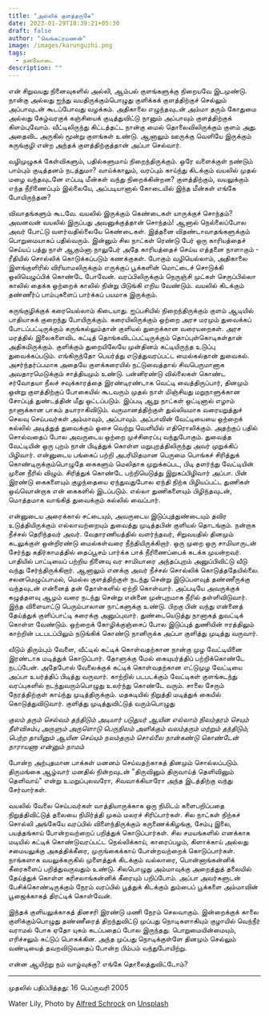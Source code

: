 ```yaml
---
title: "அல்லிக் குளத்தருகே"
date: 2023-01-29T18:39:21+05:30
draft: false
author: "வெங்கட்ரமணன்"
image: /images/karunguzhi.png
tags:
  - நனவோடை
description: ""
---
```


என் சிறுவயது நினைவுகளில் அல்லி, ஆம்பல் குளங்களுக்கு நிறையவே இடமுண்டு. நான்கு அல்லது ஐந்து வயதிருக்கும்பொழுது குளிக்கக் குளத்திற்குச் செல்லும் அப்பாவுடன் கூடப்போவது வழக்கம். அதிகாலை எழுந்தவுடன் அம்மா தரும் கோதுமை அல்லது கேழ்வரகுக் கஞ்சியைக் குடித்துவிட்டு நானும் அப்பாவும் குளத்திற்குக் கிளம்புவோம். வீட்டிலிருந்து கிட்டத்தட்ட நான்கு மைல் தொலைவிலிருக்கும் குளம் அது. அதைவிட அருகில் மூன்று குளங்கள் உண்டு. ஆனாலும் ஊருக்கு வெளியே இருக்கும் கருங்குழி என்ற அந்தக் குளத்திற்குத்தான் அப்பா செல்வார். 

வழிமுழுகக் கேள்விகளும், பதில்களுமாய் நிறைந்திருக்கும். ஒரே வளைக்குள் நண்டும் பாம்பும் குடித்தனம் நடத்துமா? வாய்க்காலும், வரப்பும் காய்ந்து கிடக்கும் வயலில் முதல் மழை வந்தவுடனே எப்படி மீன்கள் வந்து நிறைக்கின்றன? குளத்திற்கும், வயலுக்கும் எந்த நீரிணைப்பும் இல்லையே, அப்படியானால் கோடையில் இந்த மீன்கள் எங்கே போயிருந்தன?

விவாதங்களும் கூடவே. வயலில் இருக்கும் கெண்டைகள் யாருக்குச் சொந்தம்? அவனவன் வயலில் இருப்பது அவனுக்குத்தான் சொந்தம்! ஆனால் நெல்லைப்போல அவர் போட்டு வளர்வதில்லையே கெண்டைகள். இத்தனை விதண்டாவாதங்களுக்கும் பொறுமையாகப் பதில்வரும். இன்னும் சில நாட்கள் ரெண்டு பேர் ஒரு காரியத்தைச் செய்யப் பத்து நாள் ஆகும்னா நாலுபேர் அதே காரியத்தைச் செய்ய எத்தனை நாளாகும் - ரீதியில் சொல்லிக் கொடுக்கப்படும் கணக்குகள். போகும் வழியெல்லாம், அதிகாலை இளங்குளிரில் விரியாமலிருக்கும் எருக்குப் பூக்களின் மொட்டைச் சொடுக்கி ஒலியெழுப்பிக் கொண்டே போவேன். வரப்பிலிருக்கும் நெருஞ்சி முட்கள் செருப்பில்லா காலில் தைக்க ஒற்றைக் காலில் நின்று பிடுங்கி எறிய வேண்டும். வயலில் கிடக்கும் தண்ணீர்ப் பாம்புகளைப் பார்க்கப் பயமாக இருக்கும். 

கருங்குழிக்குக் கரையெல்லாம் கிடையாது. ஐப்பசியில் நிறைந்திருக்கும் குளம் ஆடியில் பாதியாகக் குறைந்து போயிருக்கும்.  கரையிலிருக்கும் ஒற்றை அரச மரமும் துவைக்கப் போடப்பட்டிருக்கும் கருங்கல்லும்தான் குளியல் துறைக்கான வரையறைகள். அரச மரத்தில் இலைகளைவிட கட்டித் தொங்கவிடப்பட்டிருக்கும் தொப்புள்கொடிகள்தான் அதிகமிருக்கும்.  குளிக்கும் துறையிலேயே முன்தினம் கட்டியிருந்த உடுப்பு துவைக்கப்படும்.  எங்கிருந்தோ பெயர்த்து எடுத்துவரப்பட்ட மைல்கல்தான் துவைகல். அசர்ந்தர்ப்பமாக அதையே குளக்கரையில் நட்டுவைத்தால் சிவபெருமானாக அவதாரமெடுக்கும் சாத்தியமும் உண்டு. பன்னிரண்டு வில்லைகள் கொண்ட சர்வோதயா நீலச் சவுக்காரத்தை இரண்டிரண்டாக வெட்டி வைத்திருப்பார், தினமும் ஒன்று குளத்திற்குப் போகையில் கூடவரும் முதல் நாள் மிஞ்சியது மறுநாளுக்கான சோப்புத் துண்டத்தின் மீது ஒட்டப்படும். இப்படி ஆறு நாட்கள் ஒட்டினால் எழாம் நாளுக்கான பாகம் தயாராகிவிடும். வருமானத்திற்குள் துல்லியமாக வரையறுத்துச் செலவு செய்பவர்கள் அம்மாவும், அப்பாவும். அப்பாவின் வேட்டியையை ஒற்றைக் கல்லில் அடித்துத் துவைக்கும் ஓசை வெற்று வெளியில் எதிரொலிக்கும். அதற்குப் பதில் சொல்வதைப் போல அவருடைய ஒற்றை முச்சிரைப்பு வந்துபோகும். துவைத்த வேட்டியின் ஒரு புறம் நான் பிடித்துக் கொள்ள மறுபுறத்திலிருந்து அவர் முறுக்கிப் பிழிவார். என்னுடைய பங்கைப் பற்றி அபரிமிதமான பெருமை பொங்கச் சிரித்துக் கொண்டிருக்கும்பொழுதே கைகளும் மெலிதாக முறுக்கப்பட, பிடி தளர்ந்து வேட்டியின் முனை நீரில் விழும். சிரித்துக் கொண்டே பற்றியெடுத்து இறுகப்பிழிவார் அப்பா. பின் இரண்டு கைகளையும் குழந்தையை ஏந்துவதுபோல ஏந்தி நிற்க பிழியப்பட்ட துணிகள் ஒவ்வொன்றாக என் கைகளில் இடப்படும். எல்லா துணிகளையும் பிழிந்தவுடன், மொத்தமாக வாங்கித் துவைக்கும் கல்லில் வைப்பார். 

என்னுடைய அரைக்கால் சட்டையும், அவருடைய இடுப்புத்துண்டையும் தவிர உடுத்தியிருக்கும் எல்லாவற்றையும் துவைத்து முடித்தபின் குளியல் தொடங்கும்.  நன்றாக நீச்சல் தெரிந்தவர் அவர். வேதாரணியத்தில் வளர்ந்தவர், சிறுவயதில் தினமும் கடலுக்குள் ஒன்றிரண்டு மைல்கள்வரை நீந்தியிருக்கிறார். ஒரு முறை ஒரு சாமியாருடன் சேர்ந்து கதிர்காமத்தில் தைப்பூசம் பார்க்க பாக் நீரிணைப்பைக் கடக்க முயன்றவர். பாதியில் பாட்டியைப் பற்றிய நினைவு வர சாமியாரை அந்தப்புறம் அனுப்பிவிட்டு வீடு வந்து சேர்ந்திருக்கிறார். ஆனாலும் எனக்கு அவர் நீச்சல் சொல்லிக் கொடுத்ததேயில்லை.  சலனமெழுப்பாமல், மெல்ல குளத்திற்குள் நடந்து சென்று இடுப்பளவுத் தண்ணீருக்கு வந்தவுடன் என்னைத் தன் தோள்களில் ஏற்றி கொள்வார். அப்படியே அவருக்குக் கழுத்தளவு ஆழம் வரை நடந்து சென்று என்னை முன்புறமாக நீரில் தள்ளிவிடுவார். இந்த விளையாட்டு பெரும்பாலான நாட்களுக்கு உண்டு. பிறகு பின் வந்து என்னைத் தேய்த்துக் குளிப்பாட்டி கரைக்கு அனுப்புவார். துண்டையெடுத்து நானாகத் துவட்டிக் கொள்ள வேண்டும்.  ஒற்றைக் கோழிக்குஞ்சைப் போல இடுப்புத் துணியின் ஈரத்திலும் காற்றின் படபடப்பிலும் நடுங்கிக் கொண்டு நானிருக்க அப்பா குளித்து முடித்து வருவார். 

வீடும் திரும்பும் வேளை, வீட்டில் கட்டிக் கொள்வதற்கான நான்கு முழ வேட்டியினை இரண்டாக மடித்துக் கொடுப்பார்.  தோளுக்கு மேல் கையுயர்த்திப் பற்றிக்கொண்டே நடப்பேன். அதேபோல் வேலைக்குக் கட்டிக் கொள்வதற்கான எட்டுமுழ வேட்டியை அப்பா உயர்த்திப் பிடித்து வருவார்.  காற்றில் படபடக்கும் வேட்டிகள் குளங்கடந்து வரப்புகளில் நடந்துவரும்பொழுது உலர்ந்து கொண்டே வரும். சாலை சேரும் நேரத்திற்குள் காய்ந்து முடித்திருக்கும்.  மதகடியில் நிறுத்தி மடித்துக் கையில் கொடுத்துவிடுவார். குளித்து முடித்துவிட்டுத் வரும்பொழுது 

_குலம் தரும் செல்வம் தந்திடும்  அடியார்
   படுதுயர் ஆயின எல்லாம்
நிலம்தரம் செயும் நீள்விசும்பு அருளும்
   அருளொடு பெருநிலம் அளிக்கும்
வலம்தரும் மற்றும் தந்திடும், பெற்ற
   தாயினும் ஆயின செய்யும்
நலம்தரும் சொல்லை நான்கண்டு கொண்டேன்
   நாராயணா என்னும் நாமம்_

போன்ற அற்புதமான பாக்கள் மனனம் செய்வதற்காகத் தினமும் சொல்லப்படும். திருமங்கை ஆழ்வார் மனதில் நின்றவுடன்  "திருவினும் திருவாய்த் தெளிவினும் தெளிவாய்" என்று உமறுப்புலவரோ, சிவவாக்கியாரோ அந்த இடத்திற்கு வந்து சேர்வார்கள். 

வயலில் வேலை செய்பவர்கள் வாத்தியாருக்காக ஒரு நிமிடம் களைபறிப்பதை நிறுத்திவிட்டுத் தலையை நிமிர்த்தி முகம் மலரச் சிரிப்பார்கள். சில நாட்கள் நிற்கச் சொல்லி அங்கேயே வரப்பில் விளைந்திருக்கும் கருணைக்கிழங்கு, சேம்பு இலை, பயத்தங்காய் போன்றவற்றைப் பறித்துக் கொடுப்பார்கள். சில சமயங்களில் எனக்காக மடியில் கட்டிக் கொண்டுவரப்பட்ட நெல்லிக்காய், காரைப்பழம், கிளாக்காய் அல்லது சமையலுக்கு அகத்திக்கீரை, முருங்கைக்காய் போன்றவற்றைக் கொடுப்பார்கள். நாங்களாக வயலுக்கருகில் முளைத்துக் கிடக்கும் வல்லாரை, பொன்னாங்கன்னிக் கீரைகளைப் பறித்துவருவதும் உண்டு. சிலபொழுது அம்மாவுக்கு அறைத்துத் தலையில் தேய்த்துக் கொள்ள கரிசலாங்கன்னிக் கீரையும் பறிப்போம். அப்பா அவர்களுடன் பேசிக்கொண்டிருக்கும் நேரம் வரப்பில் பூத்துக் கிடக்கும் தும்பைப் பூக்களை அம்மாவின் பூஜைக்காகத் திரட்டிக் கொள்வேன். 

இந்தக் குளியலுக்காகத் தினசரி இரண்டு மணி நேரம் செலவாகும். இன்றைக்குக் காலை குளிக்கும்பொழுது தண்ணீரைத் திறந்துவிட்டு முப்பது நொடிகளாகியும் குழாயில் வெந்நீர் வராமல் போக ஏதோ யுகம் கடப்பதைப் போல இருந்தது. பொறுமையின்மையும், எரிச்சலும் சுட்டுப் பொசுக்கின. அந்த முப்பது நொடிக்குள்ளே தினமும் செல்லும்  வண்டியைத் தவறவிடுவதைப் போன்ற பிம்பம் வந்துபோயிற்று. 

என்ன ஆயிற்று நம் வாழ்வுக்கு? எங்கே தொலைத்துவிட்டோம்?

****

முதலில் பதிப்பித்தது: 16 பெப்ருவரி 2005

Water Lily, Photo by <a href="https://unsplash.com/@puregeorgia?utm_source=unsplash&utm_medium=referral&utm_content=creditCopyText">Alfred Schrock</a> on <a href="https://unsplash.com/images/nature/water-lily?utm_source=unsplash&utm_medium=referral&utm_content=creditCopyText">Unsplash</a>
  